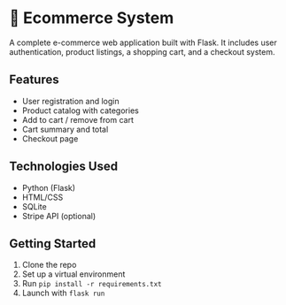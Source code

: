 # 🛒 Ecommerce System

A complete e-commerce web application built with Flask. It includes user authentication, product listings, a shopping cart, and a checkout system.

## Features
- User registration and login
- Product catalog with categories
- Add to cart / remove from cart
- Cart summary and total
- Checkout page

## Technologies Used
- Python (Flask)
- HTML/CSS
- SQLite
- Stripe API (optional)

## Getting Started
1. Clone the repo
2. Set up a virtual environment
3. Run `pip install -r requirements.txt`
4. Launch with `flask run`
